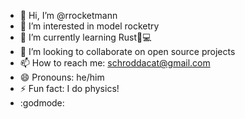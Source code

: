 - 👋 Hi, I’m @rrocketmann
- 👀 I’m interested in model rocketry
- 🌱 I’m currently learning Rust🦀💻
- 💞️ I’m looking to collaborate on open source projects
- 📫 How to reach me: schroddacat@gmail.com
- 😄 Pronouns: he/him
- ⚡ Fun fact: I do physics!
- :godmode:

<!---
rrocketmann/rrocketmann is a ✨ special ✨ repository because its `README.md` (this file) appears on your GitHub profile.
You can click the Preview link to take a look at your changes.
--->
